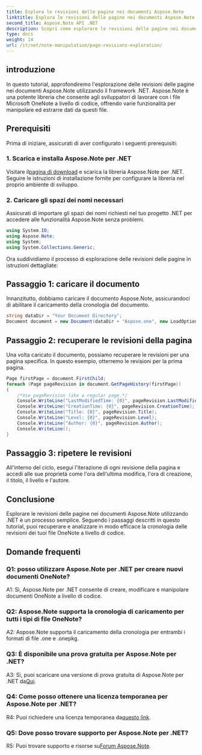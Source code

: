 ```yaml
---
title: Esplora le revisioni delle pagine nei documenti Aspose.Note
linktitle: Esplora le revisioni delle pagine nei documenti Aspose.Note
second_title: Aspose.Note API .NET
description: Scopri come esplorare le revisioni delle pagine nei documenti Aspose.Note utilizzando .NET Framework con una guida passo passo.
type: docs
weight: 14
url: /it/net/note-manipulation/page-revisions-exploration/
---
```

## introduzione

In questo tutorial, approfondiremo l'esplorazione delle revisioni delle pagine nei documenti Aspose.Note utilizzando il framework .NET. Aspose.Note è una potente libreria che consente agli sviluppatori di lavorare con i file Microsoft OneNote a livello di codice, offrendo varie funzionalità per manipolare ed estrarre dati da questi file.

## Prerequisiti

Prima di iniziare, assicurati di aver configurato i seguenti prerequisiti:

### 1. Scarica e installa Aspose.Note per .NET

 Visitare il[pagina di download](https://releases.aspose.com/note/net/) e scarica la libreria Aspose.Note per .NET. Seguire le istruzioni di installazione fornite per configurare la libreria nel proprio ambiente di sviluppo.

### 2. Caricare gli spazi dei nomi necessari

Assicurati di importare gli spazi dei nomi richiesti nel tuo progetto .NET per accedere alle funzionalità Aspose.Note senza problemi.

```csharp
using System.IO;
using Aspose.Note;
using System;
using System.Collections.Generic;
```

Ora suddividiamo il processo di esplorazione delle revisioni delle pagine in istruzioni dettagliate:

## Passaggio 1: caricare il documento

Innanzitutto, dobbiamo caricare il documento Aspose.Note, assicurandoci di abilitare il caricamento della cronologia del documento.

```csharp
string dataDir = "Your Document Directory";
Document document = new Document(dataDir + "Aspose.one", new LoadOptions { LoadHistory = true });
```

## Passaggio 2: recuperare le revisioni della pagina

Una volta caricato il documento, possiamo recuperare le revisioni per una pagina specifica. In questo esempio, otterremo le revisioni per la prima pagina.

```csharp
Page firstPage = document.FirstChild;
foreach (Page pageRevision in document.GetPageHistory(firstPage))
{
    /*Use pageRevision like a regular page.*/
    Console.WriteLine("LastModifiedTime: {0}", pageRevision.LastModifiedTime);
    Console.WriteLine("CreationTime: {0}", pageRevision.CreationTime);
    Console.WriteLine("Title: {0}", pageRevision.Title);
    Console.WriteLine("Level: {0}", pageRevision.Level);
    Console.WriteLine("Author: {0}", pageRevision.Author);
    Console.WriteLine();
}
```

## Passaggio 3: ripetere le revisioni

All'interno del ciclo, esegui l'iterazione di ogni revisione della pagina e accedi alle sue proprietà come l'ora dell'ultima modifica, l'ora di creazione, il titolo, il livello e l'autore.

## Conclusione

Esplorare le revisioni delle pagine nei documenti Aspose.Note utilizzando .NET è un processo semplice. Seguendo i passaggi descritti in questo tutorial, puoi recuperare e analizzare in modo efficace la cronologia delle revisioni dei tuoi file OneNote a livello di codice.

## Domande frequenti

### Q1: posso utilizzare Aspose.Note per .NET per creare nuovi documenti OneNote?

A1: Sì, Aspose.Note per .NET consente di creare, modificare e manipolare documenti OneNote a livello di codice.

### Q2: Aspose.Note supporta la cronologia di caricamento per tutti i tipi di file OneNote?

A2: Aspose.Note supporta il caricamento della cronologia per entrambi i formati di file .one e .onepkg.

### Q3: È disponibile una prova gratuita per Aspose.Note per .NET?

 A3: Sì, puoi scaricare una versione di prova gratuita di Aspose.Note per .NET da[Qui](https://releases.aspose.com/).

### Q4: Come posso ottenere una licenza temporanea per Aspose.Note per .NET?

 R4: Puoi richiedere una licenza temporanea da[questo link](https://purchase.aspose.com/temporary-license/).

### Q5: Dove posso trovare supporto per Aspose.Note per .NET?

 R5: Puoi trovare supporto e risorse su[Forum Aspose.Note](https://forum.aspose.com/c/note/28).